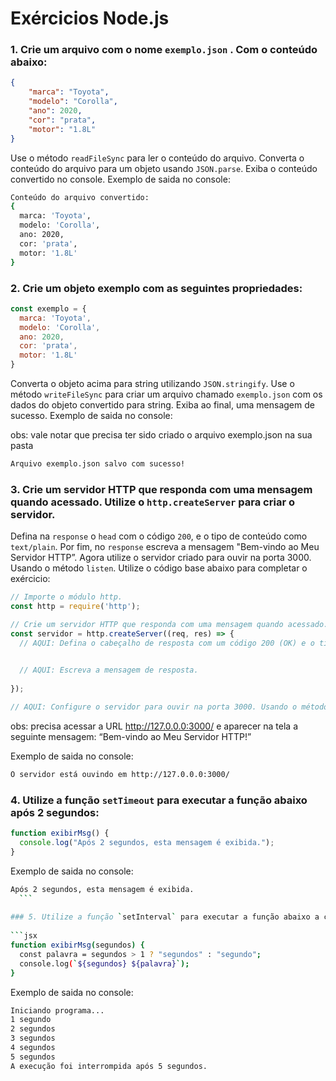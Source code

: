 # Exércicios Node.js

### 1. Crie um arquivo com o nome `exemplo.json` . Com o conteúdo abaixo:
    
  ```json
  {
      "marca": "Toyota",
      "modelo": "Corolla",
      "ano": 2020,
      "cor": "prata",
      "motor": "1.8L"
  }
  
  ```
  
  Use o método `readFileSync` para ler o conteúdo do arquivo. Converta o conteúdo do arquivo para um objeto usando  `JSON.parse`. Exiba o conteúdo convertido no console. Exemplo de saida no console:
  
  ```bash
  Conteúdo do arquivo convertido:
  {
    marca: 'Toyota',
    modelo: 'Corolla',
    ano: 2020,
    cor: 'prata',
    motor: '1.8L'
  }
  ```
    
### 2. Crie um objeto exemplo com as seguintes propriedades:
    
  ```jsx
  const exemplo = {
    marca: 'Toyota',
    modelo: 'Corolla',
    ano: 2020,
    cor: 'prata',
    motor: '1.8L'
  }
  ```
  
  Converta o objeto acima para string utilizando  `JSON.stringify`. Use o método `writeFileSync` para criar um arquivo chamado `exemplo.json` com os dados do objeto convertido para string. Exiba ao final, uma mensagem de sucesso. Exemplo de saida no console:
  
  obs: vale notar que precisa ter sido criado o arquivo exemplo.json na sua pasta
  
  ```bash
  Arquivo exemplo.json salvo com sucesso!
  ```
    
### 3. Crie um servidor HTTP que responda com uma mensagem quando acessado. Utilize o `http.createServer` para criar o servidor.

  Defina na `response` o `head` com o código `200`, e o tipo de conteúdo como `text/plain`.
  Por fim, no `response` escreva a mensagem "Bem-vindo ao Meu Servidor HTTP”.
  Agora utilize o servidor criado para ouvir na porta 3000. Usando o método `listen`. 
  Utilize o código base abaixo para completar o exércicio:
    
  ```jsx
  // Importe o módulo http.
  const http = require('http');
  
  // Crie um servidor HTTP que responda com uma mensagem quando acessado.
  const servidor = http.createServer((req, res) => {
    // AQUI: Defina o cabeçalho de resposta com um código 200 (OK) e o tipo de conteúdo.
    
  
    // AQUI: Escreva a mensagem de resposta.
    
  });
  
  // AQUI: Configure o servidor para ouvir na porta 3000. Usando o método listen
  ```
  
  obs: precisa acessar a URL http://127.0.0.0:3000/ e aparecer na tela a seguinte mensagem: “Bem-vindo ao Meu Servidor HTTP!”
  
  Exemplo de saida no console: 
  
  ```bash
  O servidor está ouvindo em http://127.0.0.0:3000/
  ```
    
### 4. Utilize a função `setTimeout` para executar a função abaixo após 2 segundos:
    
  ```jsx
  function exibirMsg() {
    console.log("Após 2 segundos, esta mensagem é exibida.");
  }
  ```
  
  Exemplo de saida no console: 
  
  ```bash
  Após 2 segundos, esta mensagem é exibida.
    ```
    
### 5. Utilize a função `setInterval` para executar a função abaixo a cada segundo, Após 5 segundos pare de exibir a mensagem usando a função `clearInterval`.
    
  ```jsx
  function exibirMsg(segundos) {
    const palavra = segundos > 1 ? "segundos" : "segundo";
    console.log(`${segundos} ${palavra}`);
  }
  ```
  
  Exemplo de saida no console: 
  
  ```bash
  Iniciando programa...
  1 segundo
  2 segundos
  3 segundos
  4 segundos
  5 segundos
  A execução foi interrompida após 5 segundos.
  ```